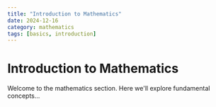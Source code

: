 ```yaml
---
title: "Introduction to Mathematics"
date: 2024-12-16
category: mathematics
tags: [basics, introduction]
---
```


# Introduction to Mathematics

Welcome to the mathematics section. Here we'll explore fundamental concepts...